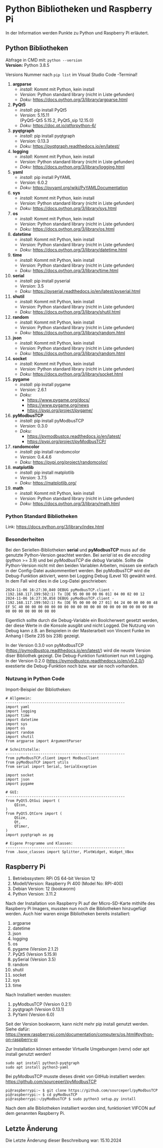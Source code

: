 # Python Bibliotheken und Raspberry Pi

In der Information werden Punkte zu Python und Raspberry Pi erläutert.

## Python Bibliotheken

Abfrage in CMD mit: `python --version`    
**Version:** Python 3.8.5

Versions Nummer nach `pip list` im Visual Studio Code -Terminal!

1. **argparse**
    - *install:* Kommt mit Python, kein install
    - *Version:* Python standard library (nicht in Liste gefunden)
    - *Doku:* https://docs.python.org/3/library/argparse.html
2. **PyQt5**
    - *install:* pip install PyQt5
    - *Version:* 5.15.11   
    (PyQt5-Qt5 5.15.2, PyQt5_sip 12.15.0)
    - *Doku:* https://doc.qt.io/qtforpython-6/
3. **pyqtgraph**
    - *install:* pip install pyqtgraph
    - *Version:* 0.13.3
    - *Doku:* https://pyqtgraph.readthedocs.io/en/latest/
4. **logging**
    - *install:* Kommt mit Python, kein install
    - *Version:* Python standard library (nicht in Liste gefunden)
    - *Doku:* https://docs.python.org/3/library/logging.html
5. **yaml**
    - *install:* pip install PyYAML
    - *Version:* 6.0.2
    - *Doku:* https://pyyaml.org/wiki/PyYAMLDocumentation
6. **sys**
    - *install:* Kommt mit Python, kein install
    - *Version:* Python standard library (nicht in Liste gefunden)
    - *Doku:* https://docs.python.org/3/library/sys.html
7. **os**
    - *install:* Kommt mit Python, kein install
    - *Version:* Python standard library (nicht in Liste gefunden)
    - *Doku:* https://docs.python.org/3/library/os.html
8. **datetime**
    - *install:* Kommt mit Python, kein install
    - *Version:* Python standard library (nicht in Liste gefunden)
    - *Doku:* https://docs.python.org/3/library/datetime.html
9. **time**
    - *install:* Kommt mit Python, kein install
    - *Version:* Python standard library (nicht in Liste gefunden)
    - *Doku:* https://docs.python.org/3/library/time.html
10. **serial**
    - *install:* pip install pyserial
    - *Version:* 3.5
    - *Doku:* https://pyserial.readthedocs.io/en/latest/pyserial.html
11. **shutil**
    - *install:* Kommt mit Python, kein install 
    - *Version:* Python standard library (nicht in Liste gefunden) 
    - *Doku:* https://docs.python.org/3/library/shutil.html
12. **random**
    - *install:* Kommt mit Python, kein install 
    - *Version:* Python standard library (nicht in Liste gefunden)
    - *Doku:* https://docs.python.org/3/library/random.html
13. **json**
    - *install:* Kommt mit Python, kein install
    - *Version:* Python standard library (nicht in Liste gefunden)
    - *Doku:* https://docs.python.org/3/library/random.html
14. **socket**
    - *install:* Kommt mit Python, kein install
    - *Version:* Python standard library (nicht in Liste gefunden)
    - *Doku:* https://docs.python.org/3/library/socket.html
15. **pygame**
    - *install:* pip install pygame
    - *Version:* 2.6.1
    - *Doku:* 
        - https://www.pygame.org/docs/
        - https://www.pygame.org/news
        - https://pypi.org/project/pygame/  
16. **pyModbusTCP**    
    - *install:* pip install pyModbusTCP
    - *Version:* 0.3.0
    - *Doku:* 
        - https://pymodbustcp.readthedocs.io/en/latest/
        - https://pypi.org/project/pyModbusTCP/      
17. **randomcolor**
    - *install:* pip install randomcolor
    - *Version:* 0.4.4.6
    - *Doku:* https://pypi.org/project/randomcolor/ 
18. **matplotlib**
    - *install:* pip install matplotlib
    - *Version:* 3.7.5
    - *Doku:* https://matplotlib.org/
19. **math**
    - *install:* Kommt mit Python, kein install
    - *Version:* Python standard library (nicht in Liste gefunden)
    - *Doku:* https://docs.python.org/3/library/math.html

### Python Standard Bibliotheken
Link: https://docs.python.org/3/library/index.html

### Besonderheiten

Bei den Seriellen-Bibliotheken **serial** und **pyModbusTCP** muss auf die genutzte Python-Version geachtet werden. Bei *serial* ist es die *encoding* (python >= 3.9) und bei *pyModbusTCP* die *debug* Variable. Sollte die Python-Version nicht mit den beiden Variablen Arbeiten, müssen sie einfach in der Config-Datei auskommentiert werden. Bei pyModbusTCP wird die Debug-Funktion aktiviert, wenn bei Logging Debug (Level 10) gewählt wird. In dem Fall wird dies in die Log-Datei geschrieben:

```
2024-11-06 16:27:30,840 DEBUG pyModbusTCP.client - (192.168.117.199:502:1) Tx [DE 95 00 00 00 06 01] 04 00 02 00 12
2024-11-06 16:27:30,858 DEBUG pyModbusTCP.client - (192.168.117.199:502:1) Rx [DE 95 00 00 00 27 01] 04 24 00 00 00 00 48 EF 5C 40 00 00 00 00 00 00 00 00 00 00 00 00 00 00 00 00 00 00 00 00 00 00 00 00 00 00 00 00
```

Eigentlich sollte durch die Debug-Variable ein Boolcherwert gesetzt werden, der diese Werte in die Konsole ausgibt und nicht Logged. Die Nutzung von Debug kann z.B. an Beispielen in der Masterarbeit von Vincent Funke im Anhang I (Seite 235 bis 238) gezeigt.

In der Version 0.3.0 von pyModbusTCP (https://pymodbustcp.readthedocs.io/en/latest/) wird die neuste Version diser Bibliothek gezeigt. Die Debug-Funktion funktioniert nun mit Logging. In der Version 0.2.0 (https://pymodbustcp.readthedocs.io/en/v0.2.0/) exestierte die Debug-Funktion noch bzw. war sie noch vorhanden. 

### Nutzung in Python Code

Import-Beispiel der Bibliotheken:
```
# Allgemein:
-------------------------------------------------------
import yaml
import logging
import time
import datetime
import sys
import os
import random
import shutil
from argparse import ArgumentParser

# Schnittstelle:
-------------------------------------------------------
from pyModbusTCP.client import ModbusClient
from pyModbusTCP import utils
from serial import Serial, SerialException

import socket   
import json
import pygame

# GUI:
-------------------------------------------------------
from PyQt5.QtGui import (
    QIcon, 
)
from PyQt5.QtCore import (
    QSize,
    Qt,
    QTimer,
)
import pyqtgraph as pg

# Eigene Programme und Klassen:
-------------------------------------------------------
from .base_classes import Splitter, PlotWidget, Widget_VBox
```

## Raspberry Pi

1. Betriebssystem: RPi OS 64-bit Version 12
2. Modell/Version: Raspberry Pi 400 (Model No: RPI-400)
3. Debian Version: 12 (bookworm)
4. Python Version: 3.11.2

Nach der Installation von Raspberry Pi auf der Micro-SD-Karte mithilfe des Raspberry Pi Imagers, mussten nun noch die Bibliotheken hinzugefügt werden. Auch hier waren einige Bibliotheken bereits installiert:

1. argparse
2. datetime
3. json
4. logging
5. os
6. pygame (Version 2.1.2)
7. PyQt5 (Version 5.15.9)
8. pySerial (Version 3.5)
9. random
10. shutil
11. socket
12. sys
13. time 

Nach Installiert werden mussten:

1. pyModbusTCP (Version 0.2.1)
2. pyqtgraph (Version 0.13.1) 
3. PyYaml (Version 6.0)

Seit der Version bookworm, kann nicht mehr pip install genutzt werden. Siehe dafür: https://www.raspberrypi.com/documentation/computers/os.html#python-on-raspberry-pi

Zur Installation können entweder Virtuelle Umgebungen (venv) oder apt install genutzt werden!

```
sudo apt install python3-pyqtgraph
sudo apt install python3-yaml
```

Bei pyModbusTCP musste dieses direkt von GitHub installiert werden: https://github.com/sourceperl/pyModbusTCP 

```
pi@raspberrypi:~ $ git clone https://github.com/sourceperl/pyModbusTCP
pi@raspberrypi:~ $ cd pyModbusTCP
pi@raspberrypi:~/pyModbusTCP $ sudo python3 setup.py install
```

Nach dem alle Bibliotheken installiert worden sind, funktioniert VIFCON auf dem genannten Raspberry Pi. 

## Letzte Änderung

Die Letzte Änderung dieser Beschreibung war: 15.10.2024